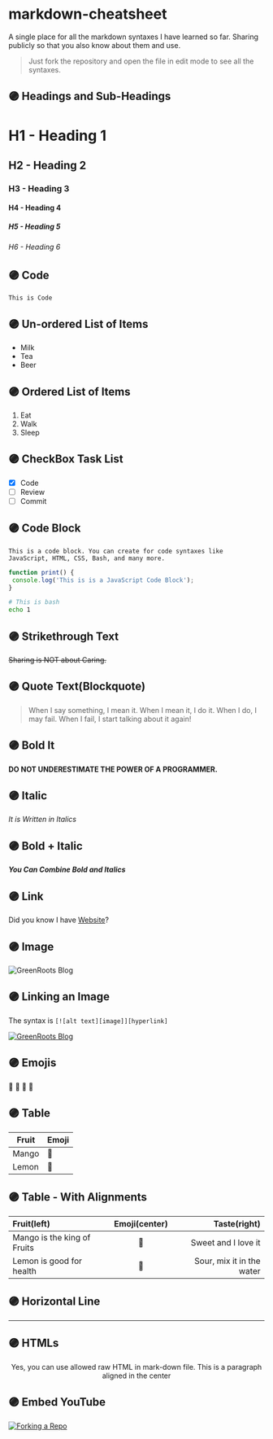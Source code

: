 # markdown-cheatsheet
A single place for all the markdown syntaxes I have learned so far. Sharing publicly so that you also know about them and use.

> Just fork the repository and open the file in edit mode to see all the syntaxes.

## 🟣 Headings and Sub-Headings

# H1 - Heading 1
## H2 - Heading 2
### H3 - Heading 3
#### H4 - Heading 4
##### H5 - Heading 5
###### H6 - Heading 6

## 🟣 Code

`This is Code`

## 🟣 Un-ordered List of Items

- Milk
- Tea
- Beer

## 🟣 Ordered List of Items

1. Eat
1. Walk
1. Sleep

## 🟣 CheckBox Task List

- [X] Code
- [ ] Review
- [ ] Commit

## 🟣 Code Block

```
This is a code block. You can create for code syntaxes like JavaScript, HTML, CSS, Bash, and many more.
```

```js
function print() {
 console.log('This is is a JavaScript Code Block');
}
```

```bash
# This is bash
echo 1
```

## 🟣 Strikethrough Text

~~Sharing is NOT about Caring.~~

## 🟣 Quote Text(Blockquote)

> When I say something, I mean it. When I mean it, I do it. When I do, I may fail. When I fail, I start talking about it again!

## 🟣 Bold It

**DO NOT UNDERESTIMATE THE POWER OF A PROGRAMMER.**

## 🟣 Italic

*It is Written in Italics*

## 🟣 Bold + Italic

***You Can Combine Bold and Italics***

## 🟣 Link

Did you know I have [Website](https://tapasadhikary.com)?

## 🟣 Image

![GreenRoots Blog](static/500x500.png)

## 🟣 Linking an Image
The syntax is `[![alt text][image]][hyperlink]`

[![GreenRoots Blog](static/500x500.png)](https://blog.greenroots.info)

## 🟣 Emojis

:mango: :lemon: :man: :car:

## 🟣 Table

| Fruit | Emoji |
| ----------- | ----------- |
| Mango | :mango: |
| Lemon | :lemon: |

## 🟣 Table - With Alignments

| Fruit(left)      | Emoji(center) | Taste(right)     |
| :---        |    :----:   |          ---: |
| Mango is the king of Fruits      | :mango:       | Sweet and I love it  |
| Lemon is good for health   | :lemon:        | Sour, mix it in the water     |

## 🟣 Horizontal Line

---

## 🟣 HTMLs

<p align="center">
 Yes, you can use allowed raw HTML in mark-down file.
 This is a paragraph aligned in the center
</p>

## 🟣 Embed YouTube

[![Forking a Repo](static/Merge-Conflicts.png)](https://www.youtube.com/watch?v=OulZeVtZhZQ)



